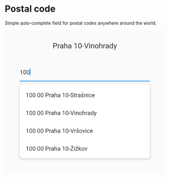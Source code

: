 # Postal code

Simple auto-complete field for postal codes anywhere around the world.

<img src="../doc/screenshot.png" alt="Screenshot" />
